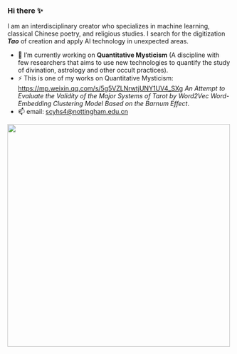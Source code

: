 ### Hi there ✨

I am an interdisciplinary creator who specializes in machine learning, classical Chinese poetry, and religious studies. 
I search for the digitization ***Tao*** of creation and apply AI technology in unexpected areas.
<!--
**Sunhotep/Sunhotep** is a ✨ _special_ ✨ repository because its `README.md` (this file) appears on your GitHub profile.

Here are some ideas to get you started:

- 🔭 I’m currently working on Quantitative Mysticism (A discipline with few researchers that aims to use new technologies to quantify the study of divination, astrology and other occult practices)
- 🌱 I’m currently learning ...
- 👯 I’m looking to collaborate on ...
- 🤔 I’m looking for help with ...
- 💬 Ask me about ...
- 📫 How to reach me: ...
- 😄 Pronouns: ...
- ⚡ Fun fact: ...
-->
- 🔭 I’m currently working on **Quantitative Mysticism** (A discipline with few researchers that aims to use new technologies to quantify the study of divination, astrology and other occult practices).
- ⚡ This is one of my works on Quantitative Mysticism: https://mp.weixin.qq.com/s/5g5VZLNrwtjUNY1UV4_SXg *An Attempt to Evaluate the Validity of the Major Systems of Tarot by Word2Vec Word-Embedding Clustering Model Based on the Barnum Effect*.
- 📫 email: scyhs4@nottingham.edu.cn
<img src="https://github.com/Sunhotep/Sunhotep/blob/main/hello-sthtp-welcome.png" width="500">
